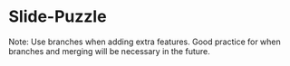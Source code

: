 # Slide-Puzzle

Note: Use branches when adding extra features. Good practice for when branches and merging will be necessary in the future.

